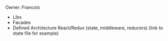 Owner: Francois

* Libs
* Facades
* Defined Architecture React/Redux (state, middleware, reducers) (link to state file for example)